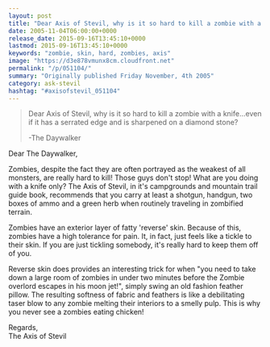 ```yaml
---
layout: post
title: "Dear Axis of Stevil, why is it so hard to kill a zombie with a knife...even if it has a serrated edge and is sharpened on a diamond stone?"
date: 2005-11-04T06:00:00+0000
release_date: 2015-09-16T13:45:10+0000
lastmod: 2015-09-16T13:45:10+0000
keywords: "zombie, skin, hard, zombies, axis"
image: "https://d3e878vmunx8cm.cloudfront.net"
permalink: "/p/051104/"
summary: "Originally published Friday November, 4th 2005"
category: ask-stevil
hashtag: "#axisofstevil_051104"
---
```


> Dear Axis of Stevil, why is it so hard to kill a zombie with a knife...even if it has a serrated edge and is sharpened on a diamond stone?
> 
> -The Daywalker

Dear The Daywalker,

Zombies, despite the fact they are often portrayed as the weakest of all monsters, are really hard to kill! Those guys don't stop! What are you doing with a knife only? The Axis of Stevil, in it's campgrounds and mountain trail guide book, recommends that you carry at least a shotgun, handgun, two boxes of ammo and a green herb when routinely traveling in zombified terrain.

Zombies have an exterior layer of fatty 'reverse' skin. Because of this, zombies have a high tolerance for pain. It, in fact, just feels like a tickle to their skin. If you are just tickling somebody, it's really hard to keep them off of you.

Reverse skin does provides an interesting trick for when "you need to take down a large room of zombies in under two minutes before the Zombie overlord escapes in his moon jet!", simply swing an old fashion feather pillow. The resulting softness of fabric and feathers is like a debilitating taser blow to any zombie melting their interiors to a smelly pulp. This is why you never see a zombies eating chicken!

Regards,  
The Axis of Stevil
